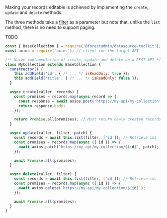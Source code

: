 Making your records editable is achieved by implementing the `create`, `update` and `delete` methods.

The three methods take a [filter](../../under-the-hood/queries/filters.md) as a parameter but note that, unlike the `list` method, there is no need to support paging.

TODO
```javascript
const { BaseCollection } = require('@forestadmin/datasource-toolkit');
const axios = require('axios'); // client for the target API

/** Naive implementation of create, update and delete on a REST API */
class MyCollection extends BaseCollection {
  constructor() {
    this.addField('id', { /* ... */ isReadOnly: true });
    this.addField('title', { /* ... */ isReadOnly: false });
  }

  async create(caller, records) {
    const promises = records.map(async record => {
      const response = await axios.post('https://my-api/my-collection', record);
      return response.body;
    });

    return Promise.all(promises); // Must return newly created records
  }

  async update(caller, filter, patch) {
    const records = await this.list(filter, ['id']); // Retrieve ids
    const promises = records.map(async ({ id }) => {
      await axios.patch(`https://my-api/my-collection/${id}`, patch);
    });

    await Promise.all(promises);
  }

  async delete(caller, filter) {
    const records = await this.list(filter, ['id']); // Retrieve ids
    const promises = records.map(async ({ id }) => {
      await axios.delete(`https://my-api/my-collection/${id}`);
    });

    await Promise.all(promises);
  }
}
```

